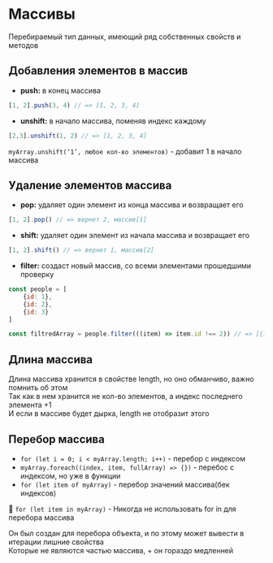 # Массивы
Перебираемый тип данных, имеющий ряд собственных свойств и методов

## Добавления элементов в массив
* **push:** в конец массива
```javascript
[1, 2].push(3, 4) // => [1, 2, 3, 4]
```
* **unshift:** в начало массива, поменяв индекс каждому
```javascript
[2,3].unshift(1, 2) // => [1, 2, 3, 4]
```
`myArray.unshift(‘1’, любое кол-во элементов)` - добавит 1 в начало массива

## Удаление элементов массива
* **pop:** удаляет один элемент из конца массива и возвращает его
```javascript
[1, 2].pop() // => вернет 2, массив[1]
```
* **shift:** удаляет один элемент из начала массива и возвращает его 
```javascript
[1, 2].shift() // => вернет 1, массив[2]
```
* **filter:** создаст новый массив, со всеми элементами прошедшими проверку
```javascript
const people = [
    {id: 1},
    {id: 2},
    {id: 3}
]

const filtredArray = people.filter(((item) => item.id !== 2)) // => [{id: 1}, {id: 3}]
``` 

## Длина массива
Длина массива хранится в свойстве length, но оно обманчиво, важно помнить об этом  
Так как в нем хранится не кол-во элементов, а индекс последнего элемента +1  
И если в массиве будет дырка, length не отобразит этого


## Перебор массива
* `for (let i = 0; i < myArray.length; i++)` - перебор с индексом
* `myArray.foreach((index, item, fullArray) => {})` - перебос с индексом, но уже в функции
* `for (let item of myArray)` - перебор значений массива(бек индексов)

🛑 `for (let item in myArray)` - Никогда не использовать for in для перебора массива

Он был создан для перебора объекта, и по этому может вывести в итерации лишние свойства  
Которые не являются частью массива, + он гораздо медленней